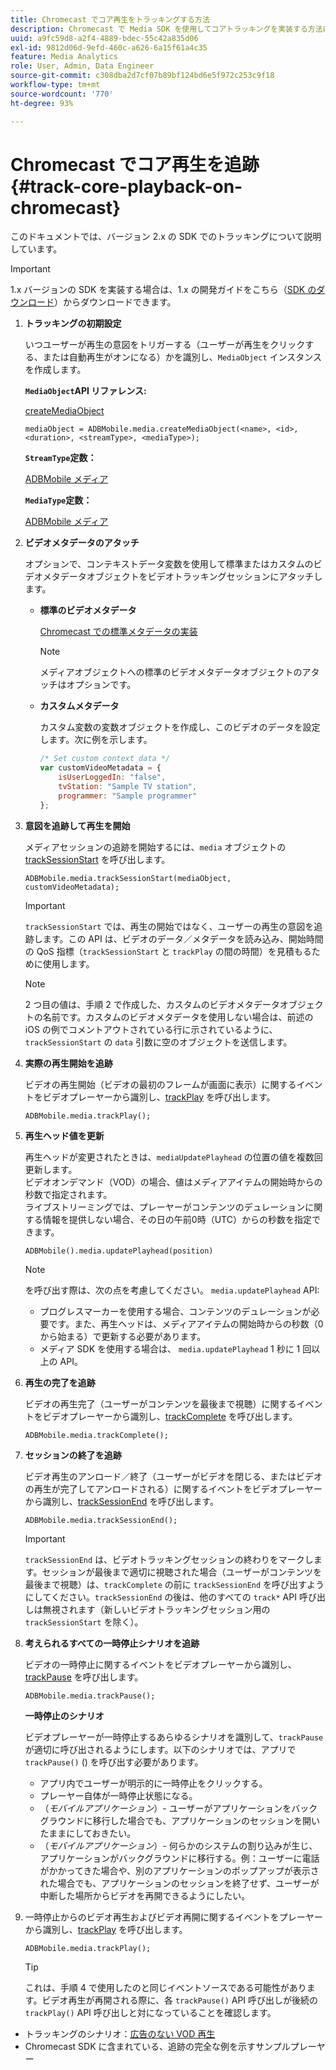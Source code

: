 ```yaml
---
title: Chromecast でコア再生をトラッキングする方法
description: Chromecast で Media SDK を使用してコアトラッキングを実装する方法について説明します。
uuid: a9fc59d8-a2f4-4889-bdec-55c42a835d06
exl-id: 9812d06d-9efd-460c-a626-6a15f61a4c35
feature: Media Analytics
role: User, Admin, Data Engineer
source-git-commit: c308dba2d7cf07b89bf124bd6e5f972c253c9f18
workflow-type: tm+mt
source-wordcount: '770'
ht-degree: 93%

---
```


# Chromecast でコア再生を追跡 {#track-core-playback-on-chromecast}

このドキュメントでは、バージョン 2.x の SDK でのトラッキングについて説明しています。

>[!IMPORTANT]
>
>1.x バージョンの SDK を実装する場合は、1.x の開発ガイドをこちら（[SDK のダウンロード](/help/getting-started/download-sdks.md)）からダウンロードできます。

1. **トラッキングの初期設定**

   いつユーザーが再生の意図をトリガーする（ユーザーが再生をクリックする、または自動再生がオンになる）かを識別し、`MediaObject` インスタンスを作成します。

   **`MediaObject`API リファレンス:**

   [createMediaObject](https://adobe-marketing-cloud.github.io/media-sdks/reference/chromecast/ADBMobile.media.html#.createMediaObject)

   ```
   mediaObject = ADBMobile.media.createMediaObject(<name>, <id>, <duration>, <streamType>, <mediaType>);
   ```

   **`StreamType`定数：**

   [ADBMobile メディア](https://adobe-marketing-cloud.github.io/media-sdks/reference/chromecast/ADBMobile.media.html#.StreamType)

   **`MediaType`定数：**

   [ADBMobile メディア](https://adobe-marketing-cloud.github.io/media-sdks/reference/chromecast/ADBMobile.media.html#.MediaType)

1. **ビデオメタデータのアタッチ**

   オプションで、コンテキストデータ変数を使用して標準またはカスタムのビデオメタデータオブジェクトをビデオトラッキングセッションにアタッチします。

   * **標準のビデオメタデータ**

     [Chromecast での標準メタデータの実装](/help/use-cases/track-av-playback/impl-std-metadata/impl-std-metadata-chromecast.md)

     >[!NOTE]
     >
     >メディアオブジェクトへの標準のビデオメタデータオブジェクトのアタッチはオプションです。

   * **カスタムメタデータ**

     カスタム変数の変数オブジェクトを作成し、このビデオのデータを設定します。次に例を示します。

     ```js
     /* Set custom context data */
     var customVideoMetadata = {
         isUserLoggedIn: "false",
         tvStation: "Sample TV station",
         programmer: "Sample programmer"
     };
     ```

1. **意図を追跡して再生を開始**

   メディアセッションの追跡を開始するには、`media` オブジェクトの [trackSessionStart](https://adobe-marketing-cloud.github.io/media-sdks/reference/chromecast/ADBMobile.media.html#.trackSessionStart) を呼び出します。

   ```
   ADBMobile.media.trackSessionStart(mediaObject, customVideoMetadata);
   ```

   >[!IMPORTANT]
   >
   >`trackSessionStart` では、再生の開始ではなく、ユーザーの再生の意図を追跡します。この API は、ビデオのデータ／メタデータを読み込み、開始時間の QoS 指標（`trackSessionStart` と `trackPlay` の間の時間）を見積もるために使用します。

   >[!NOTE]
   >
   >2 つ目の値は、手順 2 で作成した、カスタムのビデオメタデータオブジェクトの名前です。カスタムのビデオメタデータを使用しない場合は、前述の iOS の例でコメントアウトされている行に示されているように、`trackSessionStart` の `data` 引数に空のオブジェクトを送信します。

1. **実際の再生開始を追跡**

   ビデオの再生開始（ビデオの最初のフレームが画面に表示）に関するイベントをビデオプレーヤーから識別し、[trackPlay](https://adobe-marketing-cloud.github.io/media-sdks/reference/chromecast/ADBMobile.media.html#.trackPlay) を呼び出します。

   ```
   ADBMobile.media.trackPlay();
   ```

1. **再生ヘッド値を更新**

   再生ヘッドが変更されたときは、`mediaUpdatePlayhead` の位置の値を複数回更新します。<br /> ビデオオンデマンド（VOD）の場合、値はメディアアイテムの開始時からの秒数で指定されます。<br /> ライブストリーミングでは、プレーヤーがコンテンツのデュレーションに関する情報を提供しない場合、その日の午前0時（UTC）からの秒数を指定できます。 

   ```
   ADBMobile().media.updatePlayhead(position)
   ```

   >[!NOTE]
   >
   >を呼び出す際は、次の点を考慮してください。 `media.updatePlayhead` API:
   >* プログレスマーカーを使用する場合、コンテンツのデュレーションが必要です。また、再生ヘッドは、メディアアイテムの開始時からの秒数（0 から始まる）で更新する必要があります。
   >* メディア SDK を使用する場合は、 `media.updatePlayhead` 1 秒に 1 回以上の API。

1. **再生の完了を追跡**

   ビデオの再生完了（ユーザーがコンテンツを最後まで視聴）に関するイベントをビデオプレーヤーから識別し、[trackComplete](https://adobe-marketing-cloud.github.io/media-sdks/reference/chromecast/ADBMobile.media.html#.trackComplete) を呼び出します。

   ```
   ADBMobile.media.trackComplete();
   ```

1. **セッションの終了を追跡**

   ビデオ再生のアンロード／終了（ユーザーがビデオを閉じる、またはビデオの再生が完了してアンロードされる）に関するイベントをビデオプレーヤーから識別し、[trackSessionEnd](https://adobe-marketing-cloud.github.io/media-sdks/reference/chromecast/ADBMobile.media.html#.trackSessionEnd) を呼び出します。

   ```
   ADBMobile.media.trackSessionEnd();
   ```

   >[!IMPORTANT]
   >
   >`trackSessionEnd` は、ビデオトラッキングセッションの終わりをマークします。セッションが最後まで適切に視聴された場合（ユーザーがコンテンツを最後まで視聴）は、`trackComplete` の前に `trackSessionEnd` を呼び出すようにしてください。`trackSessionEnd` の後は、他のすべての `track*` API 呼び出しは無視されます（新しいビデオトラッキングセッション用の `trackSessionStart` を除く）。

1. **考えられるすべての一時停止シナリオを追跡**

   ビデオの一時停止に関するイベントをビデオプレーヤーから識別し、[trackPause](https://adobe-marketing-cloud.github.io/media-sdks/reference/chromecast/ADBMobile.media.html#.trackPause) を呼び出します。

   ```
   ADBMobile.media.trackPause();
   ```

   **一時停止のシナリオ**

   ビデオプレーヤーが一時停止するあらゆるシナリオを識別して、`trackPause` が適切に呼び出されるようにします。以下のシナリオでは、アプリで `trackPause()` () を呼び出す必要があります。

   * アプリ内でユーザーが明示的に一時停止をクリックする。
   * プレーヤー自体が一時停止状態になる。
   * （*モバイルアプリケーション*）- ユーザーがアプリケーションをバックグラウンドに移行した場合でも、アプリケーションのセッションを開いたままにしておきたい。
   * （*モバイルアプリケーション*）- 何らかのシステムの割り込みが生じ、アプリケーションがバックグラウンドに移行する。例：ユーザーに電話がかかってきた場合や、別のアプリケーションのポップアップが表示された場合でも、アプリケーションのセッションを終了せず、ユーザーが中断した場所からビデオを再開できるようにしたい。

1. 一時停止からのビデオ再生およびビデオ再開に関するイベントをプレーヤーから識別し、[trackPlay](https://adobe-marketing-cloud.github.io/media-sdks/reference/chromecast/ADBMobile.media.html#.trackComplete) を呼び出します。

   ```
   ADBMobile.media.trackPlay();
   ```

   >[!TIP]
   >
   >これは、手順 4 で使用したのと同じイベントソースである可能性があります。ビデオ再生が再開される際に、各 `trackPause()` API 呼び出しが後続の `trackPlay()` API 呼び出しと対になっていることを確認します。

* トラッキングのシナリオ：[広告のない VOD 再生](/help/use-cases/tracking-scenarios/vod-no-intrs-details.md)
* Chromecast SDK に含まれている、追跡の完全な例を示すサンプルプレーヤー
